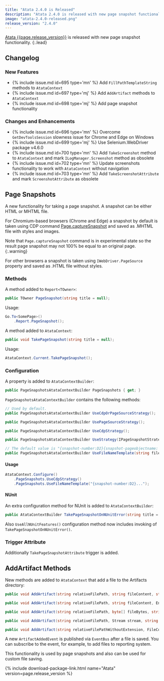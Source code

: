 ```yaml
---
title: "Atata 2.4.0 is Released"
description: "Atata 2.4.0 is released with new page snapshot functionality."
image: "atata-2.4.0-released.png"
release_version: "2.4.0"
---
```


[Atata {{page.release_version}}](https://www.nuget.org/packages/Atata/{{page.release_version}})
is released with new page snapshot functionality.
{:.lead}

<!--more-->

## Changelog

### New Features

- {% include issue.md id=695 type='mn' %} Add `FillPathTemplateString` methods to `AtataContext`
- {% include issue.md id=697 type='mj' %} Add `AddArtifact` methods to `AtataContext`
- {% include issue.md id=698 type='mj' %} Add page snapshot functionality

### Changes and Enhancements

- {% include issue.md id=696 type='mn' %} Overcome `GetDevToolsSession` slowness issue for Chrome and Edge on Windows
- {% include issue.md id=699 type='mj' %} Use Selenium.WebDriver package v4.6.0
- {% include issue.md id=700 type='mn' %} Add `TakeScreenshot` method to `AtataContext` and mark `ILogManager.Screenshot` method as obsolete
- {% include issue.md id=702 type='mn' %} Update screenshots functionality to work with `AtataContext` without navigation
- {% include issue.md id=703 type='mn' %} Add `TakeScreenshotAttribute` and mark `ScreenshotAttribute` as obsolete

## Page Snapshots

A new functionality for taking a page snapshot.
A snapshot can be either HTML or MHTML file.

For Chromium-based browsers (Chrome and Edge) a snapshot by default is taken using CDP command
[Page.captureSnapshot](https://chromedevtools.github.io/devtools-protocol/tot/Page/#method-captureSnapshot)
and saved as .MHTML file with styles and images.

Note that `Page.captureSnapshot` command is in experimental state
so the result page snapshot may not 100% be equal to an original page.
{:.warning}

For other browsers a snapshot is taken using `IWebDriver.PageSource` property
and saved as .HTML file without styles.

### Methods

A method added to `Report<TOwner>`:

```cs
public TOwner PageSnapshot(string title = null);
```

Usage:

```cs
Go.To<SomePage>()
    .Report.PageSnapshot();
```

A method added to `AtataContext`:

```cs
public void TakePageSnapshot(string title = null);
```

Usage:

```cs
AtataContext.Current.TakePageSnapshot();
```

### Configuration

A property is added to `AtataContextBuilder`:

```cs
public PageSnapshotsAtataContextBuilder PageSnapshots { get; }
```

`PageSnapshotsAtataContextBuilder` contains the following methods:

```cs
// Used by default.
public PageSnapshotsAtataContextBuilder UseCdpOrPageSourceStrategy();

public PageSnapshotsAtataContextBuilder UsePageSourceStrategy();

public PageSnapshotsAtataContextBuilder UseCdpStrategy();

public PageSnapshotsAtataContextBuilder UseStrategy(IPageSnapshotStrategy strategy);

// The default value is "{snapshot-number:D2}{snapshot-pageobjectname: - *}{snapshot-pageobjecttypename: *}{snapshot-title: - *}".
public PageSnapshotsAtataContextBuilder UseFileNameTemplate(string fileNameTemplate);
```

#### Usage

```cs
AtataContext.Configure()
    .PageSnapshots.UseCdpStrategy()
    .PageSnapshots.UseFileNameTemplate("{snapshot-number:D2}...");
```

#### NUnit

An extra configuration method for NUnit is added to `AtataContextBuilder`:

```cs
public AtataContextBuilder TakePageSnapshotOnNUnitError(string title = "Failed");
```

Also `UseAllNUnitFeatures()` configuration method now includes invoking of `TakePageSnapshotOnNUnitError()`.

### Trigger Attribute

Additionally `TakePageSnapshotAttribute` trigger is added.

## AddArtifact Methods

New methods are added to `AtataContext` that add a file to the Artifacts directory:

```cs
public void AddArtifact(string relativeFilePath, string fileContent, string artifactType = null, string artifactTitle = null);

public void AddArtifact(string relativeFilePath, string fileContent, Encoding encoding, string artifactType = null, string artifactTitle = null);

public void AddArtifact(string relativeFilePath, byte[] fileBytes, string artifactType = null, string artifactTitle = null);

public void AddArtifact(string relativeFilePath, Stream stream, string artifactType = null, string artifactTitle = null);

public void AddArtifact(string relativeFilePathWithoutExtension, FileContentWithExtension fileContentWithExtension, string artifactType = null, string artifactTitle = null);
```

A new `ArtifactAddedEvent` is published via `EventBus` after a file is saved.
You can subscribe to the event, for example, to add files to reporting system.

This functionality is used by page snapshots and also can be used for custom file saving.

{% include download-package-link.html name="Atata" version=page.release_version %}
